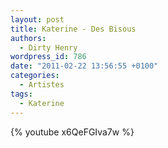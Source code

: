 ```yaml
---
layout: post
title: Katerine - Des Bisous
authors:
  - Dirty Henry
wordpress_id: 786
date: "2011-02-22 13:56:55 +0100"
categories:
  - Artistes
tags:
  - Katerine
---
```


{% youtube x6QeFGIva7w %}
